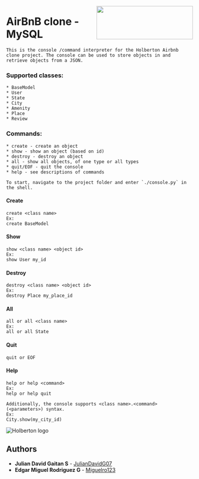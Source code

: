 <p>
<img width="260" height="90" src="https://uploads-ssl.webflow.com/5b0fe6b5acd20859e6fbac66/5b1641a1e46275621a2b436d_Holberton-Logo-final.png" align="right" >
</p>

# AirBnB clone - MySQL
```
This is the console /command interpreter for the Holberton Airbnb clone project. The console can be used to store objects in and retrieve objects from a JSON.
```
### Supported classes:
```
* BaseModel
* User
* State
* City
* Amenity
* Place
* Review
```
### Commands:
```
* create - create an object
* show - show an object (based on id)
* destroy - destroy an object
* all - show all objects, of one type or all types
* quit/EOF - quit the console
* help - see descriptions of commands

To start, navigate to the project folder and enter `./console.py` in the shell.
```
#### Create
```
create <class name>
Ex:
create BaseModel
```
#### Show
```
show <class name> <object id>
Ex:
show User my_id
```
#### Destroy
```
destroy <class name> <object id>
Ex:
destroy Place my_place_id
```
#### All
```
all or all <class name>
Ex:
all or all State
```
#### Quit
```
quit or EOF
```
#### Help
```
help or help <command>
Ex:
help or help quit

Additionally, the console supports <class name>.<command>(<parameters>) syntax.
Ex:
City.show(my_city_id)
```
![Holberton logo](https://www.holbertonschool.com/holberton-logo.png)


## Authors
* **Julian David Gaitan S** - [JulianDavidG07](https://github.com/JulianDavidG07)
* **Edgar Miguel Rodriguez G** - [Miguelro123](https://github.com/Miguelro123)
